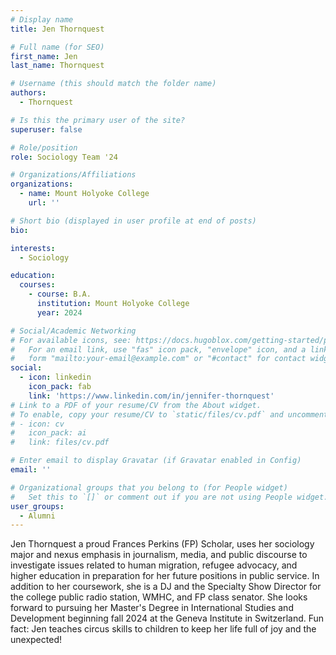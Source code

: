 ```yaml
---
# Display name
title: Jen Thornquest

# Full name (for SEO)
first_name: Jen
last_name: Thornquest 

# Username (this should match the folder name)
authors:
  - Thornquest

# Is this the primary user of the site?
superuser: false

# Role/position
role: Sociology Team '24

# Organizations/Affiliations
organizations:
  - name: Mount Holyoke College
    url: ''

# Short bio (displayed in user profile at end of posts)
bio: 

interests:
  - Sociology

education:
  courses:
    - course: B.A. 
      institution: Mount Holyoke College
      year: 2024

# Social/Academic Networking
# For available icons, see: https://docs.hugoblox.com/getting-started/page-builder/#icons
#   For an email link, use "fas" icon pack, "envelope" icon, and a link in the
#   form "mailto:your-email@example.com" or "#contact" for contact widget.
social:
  - icon: linkedin
    icon_pack: fab
    link: 'https://www.linkedin.com/in/jennifer-thornquest'
# Link to a PDF of your resume/CV from the About widget.
# To enable, copy your resume/CV to `static/files/cv.pdf` and uncomment the lines below.
# - icon: cv
#   icon_pack: ai
#   link: files/cv.pdf

# Enter email to display Gravatar (if Gravatar enabled in Config)
email: ''

# Organizational groups that you belong to (for People widget)
#   Set this to `[]` or comment out if you are not using People widget.
user_groups:
  - Alumni
---
```


Jen Thornquest a proud Frances Perkins (FP) Scholar, uses her sociology major and nexus emphasis in journalism, media, and public discourse to investigate issues related to human migration, refugee advocacy, and higher education in preparation for her future positions in public service. In addition to her coursework, she is a DJ and the Specialty Show Director for the college public radio station, WMHC, and FP class senator. She looks forward to pursuing her Master's Degree in International Studies and Development beginning fall 2024 at the Geneva Institute in Switzerland. Fun fact: Jen teaches circus skills to children to keep her life full of joy and the unexpected! 
